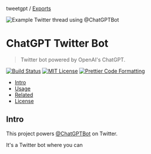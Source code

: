tweetgpt / [Exports](modules.md)

<p>
  <img alt="Example Twitter thread using @ChatGPTBot" src="/media/example-thread.jpg">
</p>

# ChatGPT Twitter Bot <!-- omit in toc -->

> Twitter bot powered by OpenAI's ChatGPT.

[![Build Status](https://github.com/khulnasoft-lab/tweetgpt/actions/workflows/test.yml/badge.svg)](https://github.com/khulnasoft-lab/tweetgpt/actions/workflows/test.yml) [![MIT License](https://img.shields.io/badge/license-MIT-blue)](https://github.com/khulnasoft-lab/tweetgpt/blob/main/license) [![Prettier Code Formatting](https://img.shields.io/badge/code_style-prettier-brightgreen.svg)](https://prettier.io)

- [Intro](#intro)
- [Usage](#usage)
- [Related](#related)
- [License](#license)

## Intro

This project powers [@ChatGPTBot](https://twitter.com/ChatGPTBot) on Twitter.

It's a Twitter bot where you can
